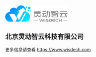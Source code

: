 <!--

**Here are some ideas to get you started:**

🙋‍♀️ A short introduction - what is your organization all about?
🌈 Contribution guidelines - how can the community get involved?
👩‍💻 Useful resources - where can the community find your docs? Is there anything else the community should know?
🍿 Fun facts - what does your team eat for breakfast?
🧙 Remember, you can do mighty things with the power of [Markdown](https://docs.github.com/github/writing-on-github/getting-started-with-writing-and-formatting-on-github/basic-writing-and-formatting-syntax)
-->
<p align="left"><a href="https://laravel.com" target="_blank"><img src="https://raw.githubusercontent.com/Wisdech/inertia-console/main/src/Assets/BrandLogo/Wisdech-Normal.svg" width="200" alt="Wisdech Logo"></a></p>

## 北京灵动智云科技有限公司
更多信息请查看 https://www.wisdech.com
